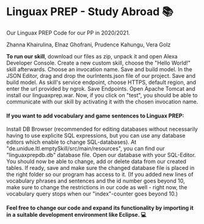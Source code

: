 # Linguax PREP - Study Abroad :books:
Our Linguax PREP Code for our PP in 2020/2021.

Zhanna Khairulina, 
Elnaz Ghofrani, 
Prudence Kahungu, 
Vera Golz

**To run our skill**, download our files as zip, unpack it and open Alexa Developer Console. Create a new custom skill, choose the "Hello World!" skill afterwards. Choose an invocation name. Save and build model. In the JSON Editor, drag and drop the ourIntents.json file of our project. Save and build model. As skill's service endpoint, choose HTTPS, default region, and enter the url provided by ngrok. Save Endpoints. Open Apache Tomcat and install our linguaxprep.war. Now, if you click on "test", you should be able to communicate with our skill by activating it with the chosen invocation name.

#### If you want to add vocabulary and game sentences to Linguax PREP:

Install DB Browser (recommended for editing databases without necessarily having to use explicite SQL expressions, but you can use any database editors which enable to change SQL-databases). At "de.unidue.ltl.emptySkill/src/main/resources", you can find our "linguaxprepdb.db" database file. Open our database with your SQL-Editor. You should now be able to change, add or delete data from our created tables. If ready, save and make sure the changed database file is placed in the right folder so our program has access to it.
(If you added new lines of vocabulary phrases and sentences and the id number goes beyond 10, make sure to change the restrictions in our code as well - right now, the vocabulary query stops when our "index"-counter goes beyond 10.)

#### Feel free to change our code and expand its functionality by importing it in a suitable development environment like Eclipse. :computer:
